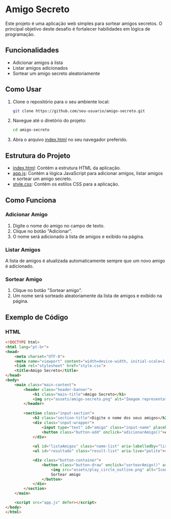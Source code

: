# Amigo Secreto

Este projeto é uma aplicação web simples para sortear amigos secretos. O principal objetivo deste desafio é fortalecer habilidades em lógica de programação.

## Funcionalidades

- Adicionar amigos à lista
- Listar amigos adicionados
- Sortear um amigo secreto aleatoriamente

## Como Usar

1. Clone o repositório para o seu ambiente local:
    ```bash
    git clone https://github.com/seu-usuario/amigo-secreto.git
    ```

2. Navegue até o diretório do projeto:
    ```bash
    cd amigo-secreto
    ```

3. Abra o arquivo [index.html](http://_vscodecontentref_/0) no seu navegador preferido.

## Estrutura do Projeto

- [index.html](http://_vscodecontentref_/1): Contém a estrutura HTML da aplicação.
- [app.js](http://_vscodecontentref_/2): Contém a lógica JavaScript para adicionar amigos, listar amigos e sortear um amigo secreto.
- [style.css](http://_vscodecontentref_/3): Contém os estilos CSS para a aplicação.

## Como Funciona

### Adicionar Amigo

1. Digite o nome do amigo no campo de texto.
2. Clique no botão "Adicionar".
3. O nome será adicionado à lista de amigos e exibido na página.

### Listar Amigos

A lista de amigos é atualizada automaticamente sempre que um novo amigo é adicionado.

### Sortear Amigo

1. Clique no botão "Sortear amigo".
2. Um nome será sorteado aleatoriamente da lista de amigos e exibido na página.

## Exemplo de Código

### HTML

```html
<!DOCTYPE html>
<html lang="pt-br">
<head>
    <meta charset="UTF-8">
    <meta name="viewport" content="width=device-width, initial-scale=1.0">
    <link rel="stylesheet" href="style.css">
    <title>Amigo Secreto</title>
</head>
<body>
    <main class="main-content">
        <header class="header-banner">
            <h1 class="main-title">Amigo Secreto</h1>
            <img src="assets/amigo-secreto.png" alt="Imagem representativa de amigo secreto">
        </header>
        
        <section class="input-section">
            <h2 class="section-title">Digite o nome dos seus amigos</h2>
            <div class="input-wrapper">
                <input type="text" id="amigo" class="input-name" placeholder="Digite um nome">
                <button class="button-add" onclick="adicionarAmigo()">Adicionar</button>
            </div>
           
            <ul id="listaAmigos" class="name-list" aria-labelledby="listaAmigos" role="list"></ul>
            <ul id="resultado" class="result-list" aria-live="polite"></ul>

            <div class="button-container">
                <button class="button-draw" onclick="sortearAmigo()" aria-label="Sortear amigo secreto">
                    <img src="assets/play_circle_outline.png" alt="Ícone para sortear">
                    Sortear amigo
                </button>
            </div>
        </section>
    </main>

    <script src="app.js" defer></script>
</body>
</html>